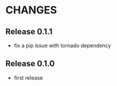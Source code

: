# CHANGES

## Release 0.1.1

- fix a pip issue with tornado dependency

## Release 0.1.0

- first release
